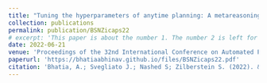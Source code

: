 ```yaml
---
title: "Tuning the hyperparameters of anytime planning: A metareasoning approach with deep reinforcement learning"
collection: publications
permalink: publication/BSNZicaps22
# excerpt: 'This paper is about the number 1. The number 2 is left for future work.'
date: 2022-06-21
venue: 'Proceedings of the 32nd International Conference on Automated Planning and Scheduling'
paperurl: 'https://bhatiaabhinav.github.io/files/BSNZicaps22.pdf'
citation: 'Bhatia, A.; Svegliato J.; Nashed S; Zilberstein S. (2022). &quot;Tuning the hyperparameters of anytime planning: A metareasoning approach with deep reinforcement learning.&quot; <i>ICAPS 2022</i>. 1(1).'
---
```


<!-- Everything written here will come on the paper's own webpage. All the above data except the excerpt will also appear automatically. -->
